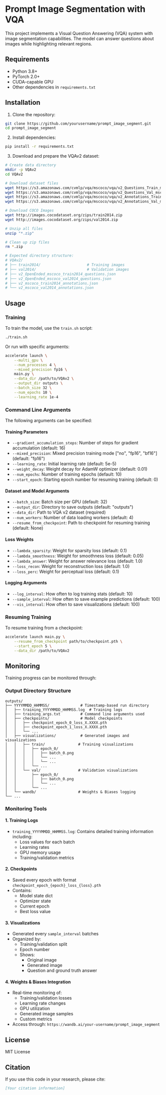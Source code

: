 # Prompt Image Segmentation with VQA

This project implements a Visual Question Answering (VQA) system with image segmentation capabilities. The model can answer questions about images while highlighting relevant regions.

## Requirements

- Python 3.8+
- PyTorch 2.0+
- CUDA-capable GPU
- Other dependencies in `requirements.txt`

## Installation

1. Clone the repository:
```bash
git clone https://github.com/yourusername/prompt_image_segment.git
cd prompt_image_segment
```

2. Install dependencies:
```bash
pip install -r requirements.txt
```

3. Download and prepare the VQAv2 dataset:
```bash
# Create data directory
mkdir -p VQAv2
cd VQAv2

# Download dataset files
wget https://s3.amazonaws.com/cvmlp/vqa/mscoco/vqa/v2_Questions_Train_mscoco.zip
wget https://s3.amazonaws.com/cvmlp/vqa/mscoco/vqa/v2_Questions_Val_mscoco.zip
wget https://s3.amazonaws.com/cvmlp/vqa/mscoco/vqa/v2_Annotations_Train_mscoco.zip
wget https://s3.amazonaws.com/cvmlp/vqa/mscoco/vqa/v2_Annotations_Val_mscoco.zip

# Download COCO Images
wget http://images.cocodataset.org/zips/train2014.zip
wget http://images.cocodataset.org/zips/val2014.zip

# Unzip all files
unzip "*.zip"

# Clean up zip files
rm *.zip

# Expected directory structure:
# VQAv2/
# ├── train2014/                     # Training images
# ├── val2014/                       # Validation images
# ├── v2_OpenEnded_mscoco_train2014_questions.json
# ├── v2_OpenEnded_mscoco_val2014_questions.json
# ├── v2_mscoco_train2014_annotations.json
# └── v2_mscoco_val2014_annotations.json
```

## Usage

### Training

To train the model, use the `train.sh` script:

```bash
./train.sh
```

Or run with specific arguments:

```bash
accelerate launch \
    --multi_gpu \
    --num_processes 4 \
    --mixed_precision fp16 \
    main.py \
    --data_dir /path/to/VQAv2 \
    --output_dir outputs \
    --batch_size 32 \
    --num_epochs 10 \
    --learning_rate 1e-4
```

### Command Line Arguments

The following arguments can be specified:

#### Training Parameters
- `--gradient_accumulation_steps`: Number of steps for gradient accumulation (default: 16)
- `--mixed_precision`: Mixed precision training mode ["no", "fp16", "bf16"] (default: "fp16")
- `--learning_rate`: Initial learning rate (default: 5e-5)
- `--weight_decay`: Weight decay for AdamW optimizer (default: 0.01)
- `--num_epochs`: Number of training epochs (default: 10)
- `--start_epoch`: Starting epoch number for resuming training (default: 0)

#### Dataset and Model Arguments
- `--batch_size`: Batch size per GPU (default: 32)
- `--output_dir`: Directory to save outputs (default: "outputs")
- `--data_dir`: Path to VQA v2 dataset (required)
- `--num_workers`: Number of data loading workers (default: 4)
- `--resume_from_checkpoint`: Path to checkpoint for resuming training (default: None)

#### Loss Weights
- `--lambda_sparsity`: Weight for sparsity loss (default: 0.1)
- `--lambda_smoothness`: Weight for smoothness loss (default: 0.05)
- `--lambda_answer`: Weight for answer relevance loss (default: 1.0)
- `--loss_recon`: Weight for reconstruction loss (default: 1.0)
- `--loss_perc`: Weight for perceptual loss (default: 0.1)

#### Logging Arguments
- `--log_interval`: How often to log training stats (default: 10)
- `--sample_interval`: How often to save example predictions (default: 100)
- `--vis_interval`: How often to save visualizations (default: 100)

### Resuming Training

To resume training from a checkpoint:

```bash
accelerate launch main.py \
    --resume_from_checkpoint path/to/checkpoint.pth \
    --start_epoch 5 \
    --data_dir /path/to/VQAv2
```

## Monitoring

Training progress can be monitored through:

### Output Directory Structure
```
outputs/
├── YYYYMMDD_HHMMSS/              # Timestamp-based run directory
│   ├── training_YYYYMMDD_HHMMSS.log  # Training logs
│   ├── training_args.txt         # Command line arguments used
│   ├── checkpoints/              # Model checkpoints
│   │   ├── checkpoint_epoch_0_loss_X.XXXX.pth
│   │   ├── checkpoint_epoch_1_loss_X.XXXX.pth
│   │   └── ...
│   ├── visualizations/           # Generated images and visualizations
│   │   ├── train/               # Training visualizations
│   │   │   ├── epoch_0/
│   │   │   │   ├── batch_0.png
│   │   │   │   └── ...
│   │   │   │   └── ...
│   │   │   └── ...
│   │   └── val/                 # Validation visualizations
│   │       ├── epoch_0/
│   │       │   ├── batch_0.png
│   │       │   └── ...
│   │       └── ...
│   └── wandb/                   # Weights & Biases logging
└── ...
```

### Monitoring Tools

#### 1. Training Logs
- `training_YYYYMMDD_HHMMSS.log`: Contains detailed training information including:
  - Loss values for each batch
  - Learning rates
  - GPU memory usage
  - Training/validation metrics

#### 2. Checkpoints
- Saved every epoch with format `checkpoint_epoch_{epoch}_loss_{loss}.pth`
- Contains:
  - Model state dict
  - Optimizer state
  - Current epoch
  - Best loss value

#### 3. Visualizations
- Generated every `sample_interval` batches
- Organized by:
  - Training/validation split
  - Epoch number
  - Shows:
    - Original image
    - Generated image
    - Question and ground truth answer

#### 4. Weights & Biases Integration
- Real-time monitoring of:
  - Training/validation losses
  - Learning rate changes
  - GPU utilization
  - Generated image samples
  - Custom metrics
- Access through: `https://wandb.ai/your-username/prompt_image_segment`

## License

MIT License


## Citation

If you use this code in your research, please cite:

```bibtex
[Your citation information]
``` 